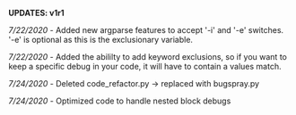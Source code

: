 
__UPDATES: v1r1__

_7/22/2020_ - Added new argparse features to accept '-i' and '-e' switches. '-e' is optional as this is the exclusionary variable.

_7/22/2020_ - Added the abililty to add keyword exclusions, so if you want to keep a specific debug in your code, it will have to contain a values match.

_7/24/2020_ - Deleted code_refactor.py -> replaced with bugspray.py

_7/24/2020_ - Optimized code to handle nested block debugs
